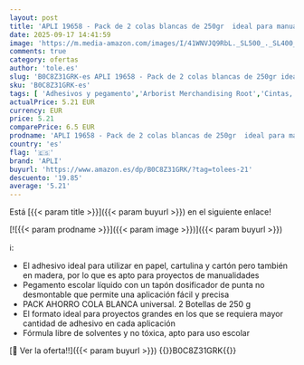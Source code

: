```yaml
---
layout: post
title: 'APLI 19658 - Pack de 2 colas blancas de 250gr  ideal para manualidades en cartón  madera  papel. Apto para uso escolar'
date: 2025-09-17 14:41:59
image: 'https://m.media-amazon.com/images/I/41WNVJQ9RbL._SL500_._SL400_.jpg'
comments: true
category: ofertas
author: 'tole.es'
slug: 'B0C8Z31GRK-es APLI 19658 - Pack de 2 colas blancas de 250gr ideal para...'
sku: 'B0C8Z31GRK-es'
tags: [ 'Adhesivos y pegamento','Arborist Merchandising Root','Cintas, adhesivos y sujeciones','Material de oficina','Oficina y papelería','Pegamentos blancos líquidos','Self Service','Special Features Stores','Top Brands Office Selection','Top Brands Office Tools','apli','ea2646c3-be00-45fe-8702-34c4f95305c9_0','ea2646c3-be00-45fe-8702-34c4f95305c9_4301','escolar','🇪🇸', ]
actualPrice: 5.21 EUR
currency: EUR
price: 5.21
comparePrice: 6.5 EUR
prodname: 'APLI 19658 - Pack de 2 colas blancas de 250gr  ideal para manualidades en cartón  madera  papel. Apto para uso escolar'
country: 'es'
flag: '🇪🇸'
brand: 'APLI'
buyurl: 'https://www.amazon.es/dp/B0C8Z31GRK/?tag=tolees-21'
descuento: '19.85'
average: '5.21'
---
```


Está [{{< param title >}}]({{< param buyurl >}}) en el siguiente enlace!

[![{{< param prodname >}}]({{< param image >}})]({{< param buyurl >}})

ℹ️:

- El adhesivo ideal para utilizar en papel, cartulina y cartón pero también en madera, por lo que es apto para proyectos de manualidades
- Pegamento escolar líquido con un tapón dosificador de punta no desmontable que permite una aplicación fácil y precisa
- PACK AHORRO COLA BLANCA universal. 2 Botellas de 250 g
- El formato ideal para proyectos grandes en los que se requiera mayor cantidad de adhesivo en cada aplicación
- Fórmula libre de solventes y no tóxica, apto para uso escolar

[🛒 Ver la oferta!!]({{< param buyurl >}})
{{<world>}}B0C8Z31GRK{{</world>}}
